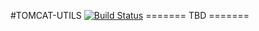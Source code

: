 #TOMCAT-UTILS
[![Build Status](https://travis-ci.org/aistomin/tomcat-utils.svg?branch=master)](https://travis-ci.org/aistomin/tomcat-utils)
======= TBD =======